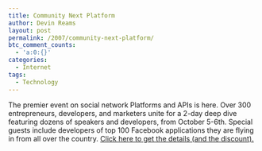 ```yaml
---
title: Community Next Platform
author: Devin Reams
layout: post
permalink: /2007/community-next-platform/
btc_comment_counts:
  - 'a:0:{}'
categories:
  - Internet
tags:
  - Technology
---
```

The premier event on social network Platforms and APIs is here. Over 300 entrepreneurs, developers, and marketers unite for a 2-day deep dive featuring dozens of speakers and developers, from October 5-6th. Special guests include developers of top 100 Facebook applications they are flying in from all over the country. [Click here to get the details (and the discount).][1]

 [1]: http://platform-andrew.eventbrite.com/?discount=facebook